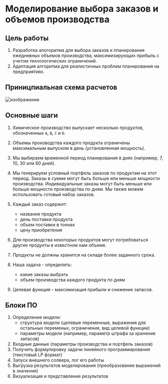 # Моделирование выбора заказов и объемов производства

## Цель работы

1. Разработка алогоритма для выбора заказов и планирования ежедневных объемов производства, максимизирующих прибыль с учетом технологических ограничений.
2. Адаптация алгоритма для реалистичных проблем планирования на предприятиях.   

## Приницпиальная схема расчетов

![изображение](https://user-images.githubusercontent.com/9265326/99982811-15562200-2dbc-11eb-9994-50dc563b5d04.png)

## Основные шаги 

1. Химическое производство выпускает несколько продуктов, обозначенных `A`, `B`, `C` и `D`.

2. Объемы производства каждого продукта ограничены максимальным выпуском в день (установленная мощность).

3. Мы выбираем временной период планирования в днях (например, 7, 10, 30 или 60 дней).

4. Мы генерируем условный портфель заказов по продуктам на этот период. Заказы 
   в сумме могут быть больше или меньше мощности производства. Индивидуальные заказы
   могут быть меньше или больше мощности производства по дням.  Мы также можем использовать готовый набор заказов.

5. Каждый заказ содержит: 
    - название продукта 
    - день поставки продукта
    - объем поставки в тоннах
    - цену приобретения

6. Для производства некоторых продуктов могут потребоваться другие продукты в
   известном нам объеме.

7. Продукты не должны хранится на складе более заданного срока.

8. Наша задача - определить:    
    - какие заказы выбрать
    - объем производства каждого продукта по дням

9. Целевая функция - максимизация прибыли и снижение запасов.

## Блоки ПО

1. Определение модели:
     - структура модели (целевые переменные, выражения для остальных переменых, ограничения, вид целевой функции)
     - параметры модели (например, параметр штрафа за хранение запасов)  
2. Входные данные (параметры производства и портфель заказов)
3. Получить формулировку задачи линейного программирования (текстовый LP формат)
4. Запуск внешнего солвера, лог его работы
5. Выгрузка результатов моделирования (преобразование выражений в значения)
6. Визуализация и представление результатов

<!--

Участвуют:

- `aloh.py`(1,2,5,6)
- `pulp` (3,4)
- солвер (4)

-->
